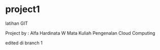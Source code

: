 # project1
latihan GIT

Project by : Alfa Hardinata W
Mata Kuliah Pengenalan Cloud Computing

edited di branch 1